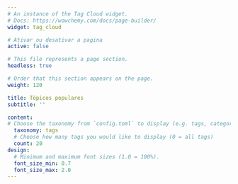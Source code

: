 ```yaml
---
# An instance of the Tag Cloud widget.
# Docs: https://wowchemy.com/docs/page-builder/
widget: tag_cloud

# Ativar ou desativar a pagina
active: false

# This file represents a page section.
headless: true

# Order that this section appears on the page.
weight: 120

title: Tópicos populares
subtitle: ''

content:
# Choose the taxonomy from `config.toml` to display (e.g. tags, categories)
  taxonomy: tags
  # Choose how many tags you would like to display (0 = all tags)
  count: 20
design:
  # Minimum and maximum font sizes (1.0 = 100%).
  font_size_min: 0.7
  font_size_max: 2.0
---
```


